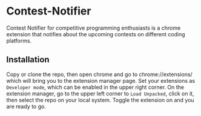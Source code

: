 # Contest-Notifier
Contest Notifier for competitive programming enthusiasts is a chrome extension that notifies about the upcoming contests on different coding platforms.

## Installation
Copy or clone the repo, then open chrome and go to chrome://extensions/ which will bring you to the extension manager page. Set your extensions as `Developer mode`, which can be enabled in the upper right corner. On the extension manager, go to the upper left corner to `Load Unpacked`, click on it, then select the repo on your local system. Toggle the extension on and you are ready to go.
